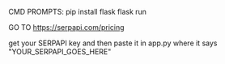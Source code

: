 CMD PROMPTS:
pip install flask
flask run

GO TO https://serpapi.com/pricing

get your SERPAPI key and then paste it in app.py where it says "YOUR_SERPAPI_GOES_HERE"
